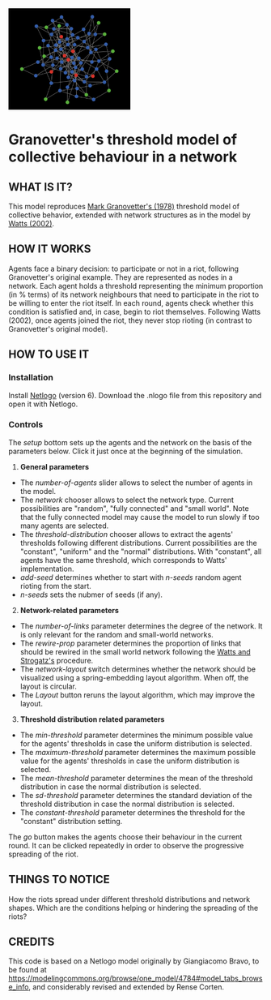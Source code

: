 <img src="screenshot_thresholds.PNG" height="200"  >


# Granovetter's threshold model of collective behaviour in a network

## WHAT IS IT?

This model reproduces [Mark Granovetter's (1978)](http://www.jstor.org/stable/2778111) threshold model of collective behavior, extended with network structures as in the model by [Watts (2002)](https://www.pnas.org/doi/abs/10.1073/pnas.082090499).

## HOW IT WORKS

Agents face a binary decision: to participate or not in a riot, following Granovetter's original example. They are represented as nodes in a network. Each agent holds a threshold representing the minimum proportion (in % terms) of its network neighbours that need to participate in the riot to be willing to enter the riot itself. In each round, agents check whether this condition is satisfied and, in case, begin to riot themselves. Following Watts (2002), once agents joined the riot, they never stop rioting (in contrast to Granovetter's original model). 

## HOW TO USE IT

### Installation
Install [Netlogo](https://ccl.northwestern.edu/netlogo/) (version 6). Download the .nlogo file from this repository and open it with Netlogo. 

### Controls
The _setup_ bottom sets up the agents and the network on the basis of the parameters below. Click it just once at the beginning of the simulation.

1) **General parameters**
* The _number-of-agents_ slider allows to select the number of agents in the model.
* The _network_  chooser allows to select the network type. Current possibilities are "random", "fully connected" and "small world". Note that the fully connected model may cause the model to run slowly if too many agents are selected.
* The _threshold-distribution_ chooser allows to extract the agents' thresholds following different distributions. Current possibilities are the "constant", "uniform" and the "normal" distributions. With "constant", all agents have the same threshold, which corresponds to Watts' implementation. 
* _add-seed_ determines whether to start with _n-seeds_ random agent rioting from the start.
* _n-seeds_ sets the nubmer of seeds (if any).


2) **Network-related parameters**
* The _number-of-links_ parameter determines the degree of the network. It is only relevant for the random and small-world networks.
* The _rewire-prop_ parameter determines the proportion of links that should be rewired in the small world network following the [Watts and Strogatz's](http://www.nature.com/nature/journal/v393/n6684/abs/393440a0.html) procedure.
* The _network-layout_ switch determines whether the network should be visualized using a spring-embedding layout algorithm. When off, the layout is circular.
* The _Layout_ button reruns the layout algorithm, which may improve the layout.

3) **Threshold distribution related parameters**
* The _min-threshold_ parameter determines the minimum possible value for the agents' thresholds in case the uniform distribution is selected.
* The _maximum-threshold_ parameter determines the maximum possible value for the agents' thresholds in case the uniform distribution is selected.
* The _mean-threshold_ parameter determines the mean of the threshold distribution in case the normal distribution is selected.
* The _sd-threshold_ parameter determines the standard deviation of the threshold distribution in case the normal distribution is selected.
* The _constant-threshold_ parameter determines the threshold for the "constant" distribution setting. 

The _go_ button makes the agents choose their behaviour in the current round. It can be clicked repeatedly in order to observe the progressive spreading of the riot.

## THINGS TO NOTICE

How the riots spread under different threshold distributions and network shapes. Which are the conditions helping or hindering the spreading of the riots?

## CREDITS

This code is based on a Netlogo model originally by Giangiacomo Bravo, to be found at https://modelingcommons.org/browse/one_model/4784#model_tabs_browse_info, and considerably revised and extended by Rense Corten.
